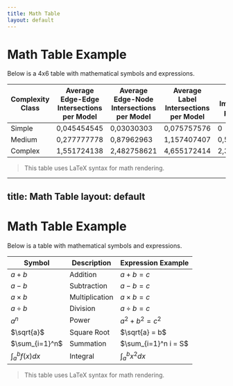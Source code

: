 ```yaml
---
title: Math Table
layout: default
---
```


# Math Table Example

Below is a 4x6 table with mathematical symbols and expressions.

| Complexity Class         | Average Edge-Edge Intersections per Model  | Average Edge-Node Intersections per Model      | Average Label Intersections per Model      | Average Imprecisions per Model   | Average Complexity Degree per Model    |
|----------------|---------------------|--------------------------|-------------------------|--------------------|----------------------|
| Simple        | 0,045454545          | 0,03030303               | 0,075757576             |0              | 5,106060606    |
| Medium        | 0,277777778          | 0,87962963               | 1,157407407             | 0,527777778   | 14,14814815    |
| Complex       | 1,551724138          | 2,482758621              | 4,655172414             | 2,390804598   | 37,8045977     |

> This table uses LaTeX syntax for math rendering.
---
title: Math Table
layout: default
---

# Math Table Example

Below is a table with mathematical symbols and expressions.

| Symbol         | Description         | Expression Example       |
|----------------|---------------------|--------------------------|
| $a + b$        | Addition            | $a + b = c$             |
| $a - b$        | Subtraction         | $a - b = c$             |
| $a \times b$   | Multiplication      | $a \times b = c$        |
| $a \div b$     | Division            | $a \div b = c$          |
| $a^n$          | Power               | $a^2 + b^2 = c^2$       |
| $\sqrt{a}$     | Square Root         | $\sqrt{a} = b$          |
| $\sum_{i=1}^n$ | Summation           | $\sum_{i=1}^n i = S$    |
| $\int_a^b f(x) dx$ | Integral        | $\int_a^b x^2 dx$       |

> This table uses LaTeX syntax for math rendering.
